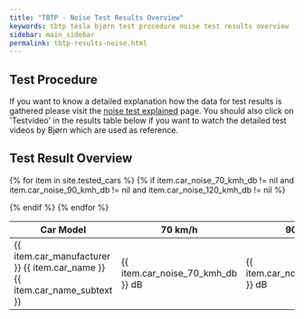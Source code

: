 ```yaml
---
title: "TBTP - Noise Test Results Overview"
keywords: tbtp tesla bjørn test procedure noise test results overview
sidebar: main_sidebar
permalink: tbtp-results-noise.html
---
```


## Test Procedure
If you want to know a detailed explanation how the data for test results is gathered please visit the [noise test explained](tbtp_explained_noise-test.html) page. You should also click on 'Testvideo' in the results table below if you want to watch the detailed test videos by Bjørn which are used as reference.

## Test Result Overview
<table style="width: 100%;" id="data_table">
<colgroup>
<col width="30%" />
<col width="15%" />
<col width="15%" />
<col width="15%" />
<col width="25%" />
</colgroup>
<thead>
<tr class="header">
<th>Car Model</th>
<th>70 km/h</th>
<th>90 km/h</th>
<th>120 km/h</th>
<th>Source</th>
</tr>
</thead>
<tbody>

{% for item in site.tested_cars %}
    {% if item.car_noise_70_kmh_db != nil and item.car_noise_90_kmh_db != nil and item.car_noise_120_kmh_db != nil %}
        <tr>
            <td markdown="span">{{ item.car_manufacturer }} {{ item.car_name }} {{ item.car_name_subtext }}</td>
            <td markdown="span">{{ item.car_noise_70_kmh_db }} dB</td>
            <td markdown="span">{{ item.car_noise_90_kmh_db }} dB</td>
            <td markdown="span">{{ item.car_noise_120_kmh_db }} dB</td>
            <td markdown="span"><a href="{{ item.car_noise_vsource }}" target="_blank">Testvideo</a></td>
        </tr>
    {% endif %}
{% endfor %}

</tbody>
</table>


<script src="https://ajax.googleapis.com/ajax/libs/jqueryui/1.10.3/jquery-ui.min.js"></script>
<script src="https://cdn.datatables.net/1.10.19/js/jquery.dataTables.min.js"></script>
<script>
    $('#data_table').DataTable( {
        paging: false,
        searching: false,
        info: false
    } );
</script> 